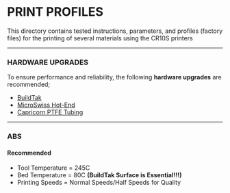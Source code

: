 # PRINT PROFILES
This directory contains tested instructions, parameters, and profiles (factory files) for the printing of several materials using the CR10S printers

---
### HARDWARE UPGRADES
To ensure performance and reliability, the following **hardware upgrades** are recommended;
* [BuildTak](https://www.buildtak.com/product/buildtak-3d-printing-surface/)
* [MicroSwiss Hot-End](https://store.micro-swiss.com/collections/creality-cr-10/products/all-metal-hotend-kit-for-cr-10)
* [Capricorn PTFE Tubing](https://store.micro-swiss.com/collections/creality-cr-10/products/capricorn-xs-bowden-tubing)

---
### ABS
#### Recommended
* Tool Temperature = 245C
* Bed Temperature  =  80C **(BuildTak Surface is Essential!!!)**
* Printing Speeds  = Normal Speeds/Half Speeds for Quality


